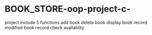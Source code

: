 # BOOK_STORE-oop-project-c-
project include 5 functions
add book
delete book
display book record
modified book record
check avaliablity
